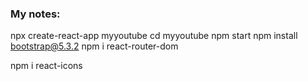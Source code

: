 ### My notes:

npx create-react-app myyoutube
cd myyoutube
npm start
npm install bootstrap@5.3.2
npm i react-router-dom

<!-- npm i --save @fortawesome/fontawesome-svg-core
npm i --save @fortawesome/free-solid-svg-icons
npm i --save @fortawesome/free-regular-svg-icons
npm i --save @fortawesome/free-brands-svg-icons
npm i --save @fortawesome/react-fontawesome@latest -->

npm i react-icons
